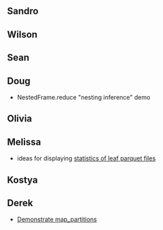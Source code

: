 ## Sandro
## Wilson
## Sean
## Doug
- NestedFrame.reduce "nesting inference" demo
## Olivia
## Melissa

- ideas for displaying [statistics of leaf parquet files](./leaf_statistics.ipynb)

## Kostya
## Derek

- [Demonstrate map_partitions](./demo_map_partitions.ipynb)
